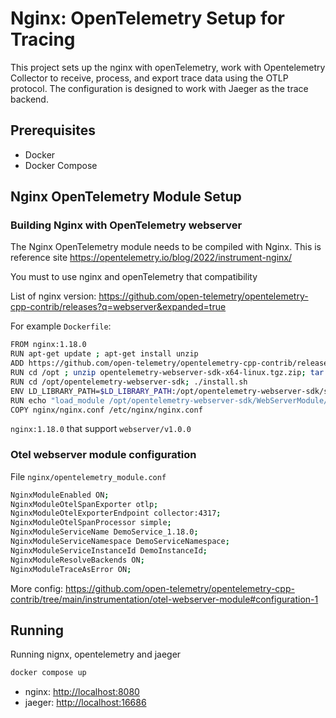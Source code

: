 # Nginx: OpenTelemetry Setup for Tracing

This project sets up the nginx with openTelemetry, work with  Opentelemetry Collector to receive, process, and export trace data using the OTLP protocol. The configuration is designed to work with Jaeger as the trace backend.

## Prerequisites

- Docker
- Docker Compose

## Nginx OpenTelemetry Module Setup

### Building Nginx with OpenTelemetry webserver

The Nginx OpenTelemetry module needs to be compiled with Nginx. This is reference site <https://opentelemetry.io/blog/2022/instrument-nginx/>

You must to use nginx and openTelemetry that compatibility

List of nginx version: <https://github.com/open-telemetry/opentelemetry-cpp-contrib/releases?q=webserver&expanded=true>

For example `Dockerfile`:

``` sh
FROM nginx:1.18.0
RUN apt-get update ; apt-get install unzip
ADD https://github.com/open-telemetry/opentelemetry-cpp-contrib/releases/download/webserver%2Fv1.0.0/opentelemetry-webserver-sdk-x64-linux.tgz.zip /opt
RUN cd /opt ; unzip opentelemetry-webserver-sdk-x64-linux.tgz.zip; tar xvfz opentelemetry-webserver-sdk-x64-linux.tgz
RUN cd /opt/opentelemetry-webserver-sdk; ./install.sh
ENV LD_LIBRARY_PATH=$LD_LIBRARY_PATH:/opt/opentelemetry-webserver-sdk/sdk_lib/lib
RUN echo "load_module /opt/opentelemetry-webserver-sdk/WebServerModule/Nginx/ngx_http_opentelemetry_module.so;\n$(cat /etc/nginx/nginx.conf)" > /etc/nginx/nginx.conf
COPY nginx/nginx.conf /etc/nginx/nginx.conf   
```

`nginx:1.18.0` that support `webserver/v1.0.0`

### Otel webserver module configuration

File `nginx/opentelemetry_module.conf`

```sh
NginxModuleEnabled ON;
NginxModuleOtelSpanExporter otlp;
NginxModuleOtelExporterEndpoint collector:4317;
NginxModuleOtelSpanProcessor simple;
NginxModuleServiceName DemoService_1.18.0;
NginxModuleServiceNamespace DemoServiceNamespace;
NginxModuleServiceInstanceId DemoInstanceId;
NginxModuleResolveBackends ON;
NginxModuleTraceAsError ON;
```

More config: <https://github.com/open-telemetry/opentelemetry-cpp-contrib/tree/main/instrumentation/otel-webserver-module#configuration-1>

## Running

Running nignx, opentelemetry and jaeger

```sh
docker compose up
```

- nginx: <http://localhost:8080>
- jaeger: <http://localhost:16686>
